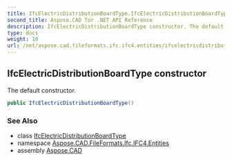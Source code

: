 ```yaml
---
title: IfcElectricDistributionBoardType.IfcElectricDistributionBoardType
second_title: Aspose.CAD for .NET API Reference
description: IfcElectricDistributionBoardType constructor. The default constructor
type: docs
weight: 10
url: /net/aspose.cad.fileformats.ifc.ifc4.entities/ifcelectricdistributionboardtype/ifcelectricdistributionboardtype/
---
```

## IfcElectricDistributionBoardType constructor

The default constructor.

```csharp
public IfcElectricDistributionBoardType()
```

### See Also

* class [IfcElectricDistributionBoardType](../)
* namespace [Aspose.CAD.FileFormats.Ifc.IFC4.Entities](../../ifcelectricdistributionboardtype/)
* assembly [Aspose.CAD](../../../)


